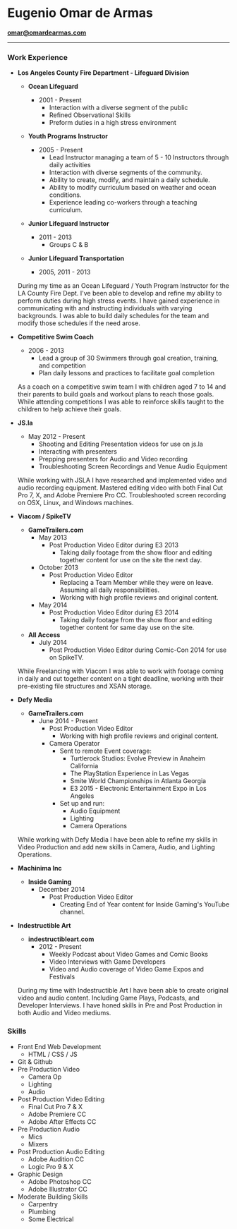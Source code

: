 # Eugenio Omar de Armas
**omar@omardearmas.com**

**********

### Work Experience
* **Los Angeles County Fire Department - Lifeguard Division**
    * **Ocean Lifeguard**
        * 2001 - Present
            * Interaction with a diverse segment of the public
            * Refined Observational Skills
            * Preform duties in a high stress environment

    * **Youth Programs Instructor**
        * 2005 - Present
            * Lead Instructor managing a team of 5 - 10 Instructors through daily activities
            * Interaction with diverse segments of the community.
            * Ability to create, modify, and maintain a daily schedule.
            * Ability to modify curriculum based on weather and ocean conditions.
            * Experience leading co-workers through a teaching curriculum.

    * **Junior Lifeguard Instructor**
        * 2011 - 2013
            * Groups C & B

    * **Junior Lifeguard Transportation**
        * 2005, 2011 - 2013


    During my time as an Ocean Lifeguard / Youth Program Instructor for the LA County Fire Dept. I've been able to develop and refine my ability to perform duties during high stress events. I have gained experience in communicating with and instructing individuals with varying backgrounds. I was able to build daily schedules for the team and modify those schedules if the need arose.

* **Competitive Swim Coach**
    * 2006 - 2013
        * Lead a group of 30 Swimmers through goal creation, training, and competition
        * Plan daily lessons and practices to facilitate goal completion


    As a coach on a competitive swim team I with children aged 7 to 14 and their parents to build goals and workout plans to reach those goals. While attending competitions I was able to reinforce skills taught to the children to help achieve their goals.

* **JS.la**
    * May 2012 - Present
        * Shooting and Editing Presentation videos for use on js.la
        * Interacting with presenters
        * Prepping presenters for Audio and Video recording
        * Troubleshooting Screen Recordings and Venue Audio Equipment


    While working with JSLA I have researched and implemented video and audio recording equipment. Mastered editing video with both Final Cut Pro 7, X, and Adobe Premiere Pro CC. Troubleshooted screen recording on OSX, Linux, and Windows machines.

* **Viacom / SpikeTV**
    * **GameTrailers.com**
        * May 2013
            * Post Production Video Editor during E3 2013
                * Taking daily footage from the show floor and editing together content for use on the site the next day.
        * October 2013
            * Post Production Video Editor
                * Replacing a Team Member while they were on leave. Assuming all daily responsibilities.
                * Working with high profile reviews and original content.
        * May 2014
            * Post Production Video Editor during E3 2014
                * Taking daily footage from the show floor and editing together content for same day use on the site.
    * **All Access**
        * July 2014
            * Post Production Video Editor during Comic-Con 2014 for use on SpikeTV.


    While Freelancing with Viacom I was able to work with footage coming in daily and cut together content on a tight deadline, working with their pre-existing file structures and XSAN storage.

* **Defy Media**
    * **GameTrailers.com**
        * June 2014 - Present
            * Post Production Video Editor
                * Working with high profile reviews and original content.
            * Camera Operator
                * Sent to remote Event coverage:
                    * Turtlerock Studios: Evolve Preview in Anaheim California
                    * The PlayStation Experience in Las Vegas
                    * Smite World Championships in Atlanta Georgia
                    * E3 2015 - Electronic Entertainment Expo in Los Angeles
                * Set up and run:
                    * Audio Equipment
                    * Lighting
                    * Camera Operations


    While working with Defy Media I have been able to refine my skills in Video Production and add new skills in Camera, Audio, and Lighting Operations.

* **Machinima Inc**
    * **Inside Gaming**
        * December 2014
            * Post Production Video Editor
                * Creating End of Year content for Inside Gaming's YouTube channel.

* **Indestructible Art**
    * **indestructibleart.com**
        * 2012 - Present
          * Weekly Podcast about Video Games and Comic Books
          * Video Interviews with Game Developers
          * Video and Audio coverage of Video Game Expos and Festivals
          

    During my time with Indestructible Art I have been able to create original video and audio content. Including Game Plays, Podcasts, and Developer Interviews. I have honed skills in Pre and Post Production in both Audio and Video mediums.

### Skills
* Front End Web Development
    * HTML / CSS / JS
* Git & Github
* Pre Production Video
    * Camera Op
    * Lighting
    * Audio
* Post Production Video Editing
    * Final Cut Pro 7 & X
    * Adobe Premiere CC
    * Adobe After Effects CC
* Pre Production Audio
    * Mics
    * Mixers
* Post Production Audio Editing
    * Adobe Audition CC
    * Logic Pro 9 & X
* Graphic Design
    * Adobe Photoshop CC
    * Adobe Illustrator CC
* Moderate Building Skills
    * Carpentry
    * Plumbing
    * Some Electrical
